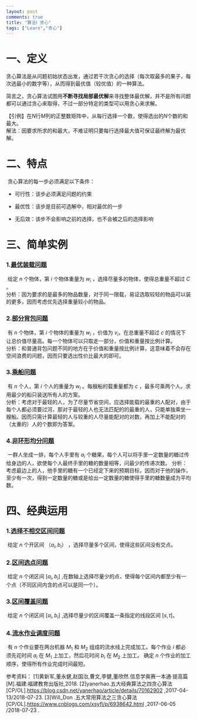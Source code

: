 ```yaml
---
layout: post
comments: true
title: "算法Ⅰ 贪心"
tags: ["Learn","贪心"]
---
```

# 一、定义  
​	贪心算法是从问题初始状态出发，通过若干次贪心的选择（每次取最多的果子，每次选最小的数字等），从而得到最优值（较优值）的一种算法。  

​	简言之，贪心算法试图用**不断寻找局部最优解**来寻找整体最优解，并不是所有问题都可以通过贪心来取得，不过一部分特定的类型可以用贪心来求解。  

【引例】在$N$行$M$列的正整数矩阵中，从每行选择一个数，使得选出的$N$个数的和最大。  
解法：因要求所求的和最大，不难证明只要每行选择最大值可保证最终解为最优解。  


# 二、特点  
​	贪心算法的每一步必须满足以下条件：  
- 可行性：该步必须满足问题的约束

- 最优性：该步是目前可选解中，相对最优的一步

- 无后效：该步不会影响之前的选择，也不会被之后的选择影响  


# 三、简单实例  
### 1.[最优装载问题](https://www.luogu.org/problemnew/show/T37818)   
​	给定 $n$ 个物体，第 $i$ 个物体重量为 $w_i$ ，选择尽量多的物体，使得总重量不超过 $C$ 。   
	分析：因为要求的是最多的物品数量，对于同一限载，易证选取较轻的物品可以装的更多，因而考虑优先选择重量较小的物品。
### 2.[部分背包问题]()   
​	有 $n$ 个物体，第 $i$ 个物体的重量为 $w_i$ ，价值为 $v_i$，在总重量不超过 $c$ 的情况下让总价值尽量高。每一个物体可以只取走一部分，价值和重量按比例计算。   
	分析：和普通背包问题不同的地方在于价值和重量按比例计算，这意味着不会存在空间浪费的问题，因而只要选出性价比最大的即可。
### 3.[乘船问题](https://www.luogu.org/problemnew/show/P1094)   
​	有 $n$ 个人，第 $i$ 个人的重量为 $w_i$ 。每艘船的载重量都为 $c$ ，最多可乘两个人。求用最少的船只装送所有人的方案。   
	分析：考虑对于最轻的人，为了尽量节省空间，应选择能载的最重的人配对，由于每个人都必须要过河，那对于最轻的人也无法匹配的的最重的人，只能单独乘坐一艘船。因而只需计算最轻的人与较重的人尽量能配对的对数，再加上不能配对的（太重的）人的个数即为答案。
### 4.[非环形均分问题](https://www.luogu.org/problemnew/show/P1031)
​	一群人坐成一排，每个人手里有 $a_i$ 个糖果，每个人可以将手里一定数量的糖过传给身边的人，欲使每个人最终手里的糖的数量相等，问最少的传递次数。
	分析：考虑最边上的人，他手里的糖有一个已经定下来的预期目标，因而对于他的操作，至少有一次，得到一定数量的糖或是给出一定数量的糖使得手里的糖数量成为平均数。

# 四、经典运用  
### 1.[选择不相交区间问题](https://www.luogu.org/problemnew/show/P1803)  
​	给定 $n$ 个开区间 $（a_i, b_i）$ ，选择尽量多个区间，使得这些区间没有交点。
### 2.[区间选点问题]()
​	给定 $n$ 个闭区间 $[a_i, b_i]$ ,在数轴上选择尽量少的点，使得每个区间内都至少有一个点（不同区间内含的点可以是同一个）。
### 3.[区间覆盖问题]()
​	给定 $n$ 个闭区间 $[a_i, b_i]$ ,选择尽量少的区间覆盖一条指定的线段区间 $[s, t]$。
### 4.[流水作业调度问题]()
​	有 $n$ 个作业要在两台机器 $M_1$ 和 $M_2$ 组成的流水线上完成加工。每个作业 $i$ 都必须先花时间 $a_i$ 在 $M_1$ 上加工，然后花时间  $b_i$ 在 $M_2$ 上加工。
	确定 $n$ 个作业的加工顺序，使得所有作业完成时间最短。





参考资料：
[1]黄新军,董永健,赵国治,曹文,李健,董欣然.信息学奥赛一本通·提高篇[M].福建:福建教育出版社,2018.
[2]yanerhao.五大经典算法之四贪心算法[CP/OL].https://blog.csdn.net/yanerhao/article/details/70162902 ,2017-04-13/2018-07-23.
[3]Will_Don .五大常用算法之三贪心算法[CP/OL].https://www.cnblogs.com/xsyfl/p/6938642.html ,2017-06-05 /2018-07-23 .